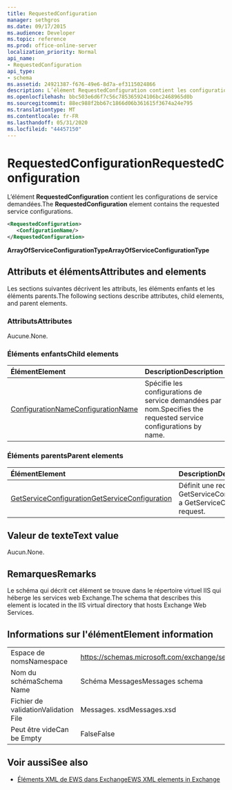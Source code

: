 ```yaml
---
title: RequestedConfiguration
manager: sethgros
ms.date: 09/17/2015
ms.audience: Developer
ms.topic: reference
ms.prod: office-online-server
localization_priority: Normal
api_name:
- RequestedConfiguration
api_type:
- schema
ms.assetid: 24921387-f676-49e6-8d7a-ef3115024866
description: L’élément RequestedConfiguration contient les configurations de service demandées.
ms.openlocfilehash: bbc503e6d6f7c56c785365924106bc2468965d0b
ms.sourcegitcommit: 88ec988f2bb67c1866d06b361615f3674a24e795
ms.translationtype: MT
ms.contentlocale: fr-FR
ms.lasthandoff: 05/31/2020
ms.locfileid: "44457150"
---
```

# <a name="requestedconfiguration"></a><span data-ttu-id="4b55f-103">RequestedConfiguration</span><span class="sxs-lookup"><span data-stu-id="4b55f-103">RequestedConfiguration</span></span>

<span data-ttu-id="4b55f-104">L’élément **RequestedConfiguration** contient les configurations de service demandées.</span><span class="sxs-lookup"><span data-stu-id="4b55f-104">The **RequestedConfiguration** element contains the requested service configurations.</span></span> 
  
```XML
<RequestedConfiguration>
   <ConfigurationName/>
</RequestedConfiguration>
```

 <span data-ttu-id="4b55f-105">**ArrayOfServiceConfigurationType**</span><span class="sxs-lookup"><span data-stu-id="4b55f-105">**ArrayOfServiceConfigurationType**</span></span>
## <a name="attributes-and-elements"></a><span data-ttu-id="4b55f-106">Attributs et éléments</span><span class="sxs-lookup"><span data-stu-id="4b55f-106">Attributes and elements</span></span>

<span data-ttu-id="4b55f-107">Les sections suivantes décrivent les attributs, les éléments enfants et les éléments parents.</span><span class="sxs-lookup"><span data-stu-id="4b55f-107">The following sections describe attributes, child elements, and parent elements.</span></span>
  
### <a name="attributes"></a><span data-ttu-id="4b55f-108">Attributs</span><span class="sxs-lookup"><span data-stu-id="4b55f-108">Attributes</span></span>

<span data-ttu-id="4b55f-109">Aucune.</span><span class="sxs-lookup"><span data-stu-id="4b55f-109">None.</span></span>
  
### <a name="child-elements"></a><span data-ttu-id="4b55f-110">Éléments enfants</span><span class="sxs-lookup"><span data-stu-id="4b55f-110">Child elements</span></span>

|<span data-ttu-id="4b55f-111">**Élément**</span><span class="sxs-lookup"><span data-stu-id="4b55f-111">**Element**</span></span>|<span data-ttu-id="4b55f-112">**Description**</span><span class="sxs-lookup"><span data-stu-id="4b55f-112">**Description**</span></span>|
|:-----|:-----|
|[<span data-ttu-id="4b55f-113">ConfigurationName</span><span class="sxs-lookup"><span data-stu-id="4b55f-113">ConfigurationName</span></span>](configurationname.md) <br/> |<span data-ttu-id="4b55f-114">Spécifie les configurations de service demandées par nom.</span><span class="sxs-lookup"><span data-stu-id="4b55f-114">Specifies the requested service configurations by name.</span></span>  <br/> |
   
### <a name="parent-elements"></a><span data-ttu-id="4b55f-115">Éléments parents</span><span class="sxs-lookup"><span data-stu-id="4b55f-115">Parent elements</span></span>

|<span data-ttu-id="4b55f-116">**Élément**</span><span class="sxs-lookup"><span data-stu-id="4b55f-116">**Element**</span></span>|<span data-ttu-id="4b55f-117">**Description**</span><span class="sxs-lookup"><span data-stu-id="4b55f-117">**Description**</span></span>|
|:-----|:-----|
|[<span data-ttu-id="4b55f-118">GetServiceConfiguration</span><span class="sxs-lookup"><span data-stu-id="4b55f-118">GetServiceConfiguration</span></span>](getserviceconfiguration.md) <br/> |<span data-ttu-id="4b55f-119">Définit une requête GetServiceConfiguration.</span><span class="sxs-lookup"><span data-stu-id="4b55f-119">Defines a GetServiceConfiguration request.</span></span>  <br/> |
   
## <a name="text-value"></a><span data-ttu-id="4b55f-120">Valeur de texte</span><span class="sxs-lookup"><span data-stu-id="4b55f-120">Text value</span></span>

<span data-ttu-id="4b55f-121">Aucun.</span><span class="sxs-lookup"><span data-stu-id="4b55f-121">None.</span></span>
  
## <a name="remarks"></a><span data-ttu-id="4b55f-122">Remarques</span><span class="sxs-lookup"><span data-stu-id="4b55f-122">Remarks</span></span>

<span data-ttu-id="4b55f-123">Le schéma qui décrit cet élément se trouve dans le répertoire virtuel IIS qui héberge les services web Exchange.</span><span class="sxs-lookup"><span data-stu-id="4b55f-123">The schema that describes this element is located in the IIS virtual directory that hosts Exchange Web Services.</span></span>
  
## <a name="element-information"></a><span data-ttu-id="4b55f-124">Informations sur l'élément</span><span class="sxs-lookup"><span data-stu-id="4b55f-124">Element information</span></span>

|||
|:-----|:-----|
|<span data-ttu-id="4b55f-125">Espace de noms</span><span class="sxs-lookup"><span data-stu-id="4b55f-125">Namespace</span></span>  <br/> |https://schemas.microsoft.com/exchange/services/2006/messages  <br/> |
|<span data-ttu-id="4b55f-126">Nom du schéma</span><span class="sxs-lookup"><span data-stu-id="4b55f-126">Schema Name</span></span>  <br/> |<span data-ttu-id="4b55f-127">Schéma Messages</span><span class="sxs-lookup"><span data-stu-id="4b55f-127">Messages schema</span></span>  <br/> |
|<span data-ttu-id="4b55f-128">Fichier de validation</span><span class="sxs-lookup"><span data-stu-id="4b55f-128">Validation File</span></span>  <br/> |<span data-ttu-id="4b55f-129">Messages. xsd</span><span class="sxs-lookup"><span data-stu-id="4b55f-129">Messages.xsd</span></span>  <br/> |
|<span data-ttu-id="4b55f-130">Peut être vide</span><span class="sxs-lookup"><span data-stu-id="4b55f-130">Can be Empty</span></span>  <br/> |<span data-ttu-id="4b55f-131">False</span><span class="sxs-lookup"><span data-stu-id="4b55f-131">False</span></span>  <br/> |
   
## <a name="see-also"></a><span data-ttu-id="4b55f-132">Voir aussi</span><span class="sxs-lookup"><span data-stu-id="4b55f-132">See also</span></span>



- [<span data-ttu-id="4b55f-133">Éléments XML de EWS dans Exchange</span><span class="sxs-lookup"><span data-stu-id="4b55f-133">EWS XML elements in Exchange</span></span>](ews-xml-elements-in-exchange.md)

